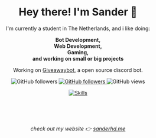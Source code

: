 <div align="center">
<h1>Hey there! I'm Sander 🦜</h1>
<p style="max-width: 40rem">I'm currently a student in The Netherlands, and i like doing:</p>

<p style="max-width: 40rem">
<b>Bot Development, <br />Web Development, <br />Gaming, <br> and working on small or big projects</b>
</p>

<p>
    Working on <a href "https://github.com/sanderhd/GiveawayBot">Giveawaybot</a>, a open source discord bot.
</p>

<p>
    <img alt="GitHub followers" src="https://img.shields.io/github/followers/sanderhd">
    <a href="https://www.sanderhd.me">
        <img alt="GitHub followers" src="https://img.shields.io/badge/My-website-blue">
    </a>
    <img alt="GitHub views" src="https://komarev.com/ghpvc/?username=sanderhd&label=Profile+views&color=blue">
</p>

<p>
    <a href="https://sanderhd.me" target="_blank">
        <img alt="Skills" src="https://skillicons.dev/icons?i=html,css,tailwind,js,p5js,nodejs,php,mysql,md,discordjs,bots,figma,github,vscode,windows,vercel&perline=11">
    </a>
</p>
<br>
<br>
<br>
<p align="center" style="max-width: 50rem; font-style: italic;">check out my website 👉 <a href="https://www.sanderhd.me" target="_blank">sanderhd.me</a></p>
</div>
